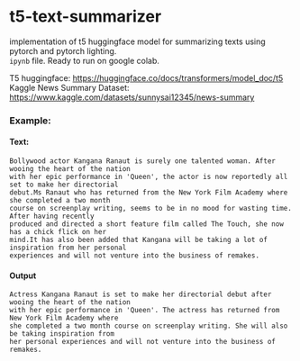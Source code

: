 # t5-text-summarizer

implementation of t5 huggingface model for summarizing texts using pytorch and pytorch lighting.
<br/>`ipynb` file. Ready to run on google colab.

T5 huggingface: https://huggingface.co/docs/transformers/model_doc/t5 <br/>
Kaggle News Summary Dataset: https://www.kaggle.com/datasets/sunnysai12345/news-summary

### Example:
#### Text:
```
Bollywood actor Kangana Ranaut is surely one talented woman. After wooing the heart of the nation 
with her epic performance in 'Queen', the actor is now reportedly all set to make her directorial 
debut.Ms Ranaut who has returned from the New York Film Academy where she completed a two month 
course on screenplay writing, seems to be in no mood for wasting time. After having recently 
produced and directed a short feature film called The Touch, she now has a chick flick on her 
mind.It has also been added that Kangana will be taking a lot of inspiration from her personal 
experiences and will not venture into the business of remakes.
```

#### Output
```
Actress Kangana Ranaut is set to make her directorial debut after wooing the heart of the nation 
with her epic performance in 'Queen'. The actress has returned from New York Film Academy where 
she completed a two month course on screenplay writing. She will also be taking inspiration from 
her personal experiences and will not venture into the business of remakes.
```